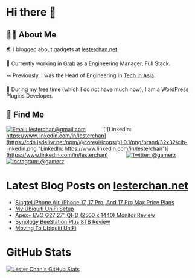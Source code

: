 # Hi there 👋

## 👨‍💻 About Me

🌏 I blogged about gadgets at [lesterchan.net](https://lesterchan.net).

🥞 Currently working in [Grab](https://grab.com) as a Engineering Manager, Full Stack.

⏪ Previously, I was the Head of Engineering in [Tech in Asia](https://www.techinasia.com).

🔌 During my free time (which I do not have much now), I am a [WordPress](https://wordpress.org) Plugins Developer.

## 🔎 Find Me

[![Email: lesterchan@gmail.com](https://cdn.jsdelivr.net/npm/@coreui/icons@1.0.1/png/brand/32x32/cib-gmail.png "Email: lesterchan@gmail.com")](mailto:lesterchan@gmail.com)
&nbsp;&nbsp;&nbsp;&nbsp;&nbsp;&nbsp;&nbsp;&nbsp;&nbsp;&nbsp;
[![LinkedIn: https://www.linkedin.com/in/lesterchan](https://cdn.jsdelivr.net/npm/@coreui/icons@1.0.1/png/brand/32x32/cib-linkedin.png "LinkedIn: https://www.linkedin.com/in/lesterchan")](https://www.linkedin.com/in/lesterchan)
&nbsp;&nbsp;&nbsp;&nbsp;&nbsp;&nbsp;&nbsp;&nbsp;&nbsp;&nbsp;
[![Twitter: @gamerz](https://cdn.jsdelivr.net/npm/@coreui/icons@1.0.1/png/brand/32x32/cib-twitter.png "Twitter: @gamerz")](https://twitter.com/gamerz)
&nbsp;&nbsp;&nbsp;&nbsp;&nbsp;&nbsp;&nbsp;&nbsp;&nbsp;&nbsp;
[![Instagram: @gamerz](https://cdn.jsdelivr.net/npm/@coreui/icons@1.0.1/png/brand/32x32/cib-instagram.png "Instagram: @gamerz")](https://instagram.com/gamerz)

# Latest Blog Posts on [lesterchan.net](https://lesterchan.net)

<!-- BLOG-POST-LIST:START -->
- [Singtel iPhone Air, iPhone 17, 17 Pro, And 17 Pro Max Price Plans](https://lesterchan.net/blog/2025/09/12/singtel-iphone-air-iphone-17-17-pro-and-17-pro-max-price-plans/)
- [My Ubiquiti UniFi Setup](https://lesterchan.net/blog/2025/09/08/my-ubiquiti-unifi-setup/)
- [Apex+ EVO G27 27″ QHD &lpar;2560 x 1440&rpar; Monitor Review](https://lesterchan.net/blog/2025/09/01/apex-evo-g27-27-qhd-2560-x-1440-monitor-review/)
- [Synology BeeStation Plus 8TB Review](https://lesterchan.net/blog/2025/08/25/synology-beestation-plus-8tb-review/)
- [Moving To Ubiquiti UniFi](https://lesterchan.net/blog/2025/08/18/moving-to-ubiquiti-unifi/)
<!-- BLOG-POST-LIST:END -->

# GitHub Stats

[![Lester Chan's GitHub Stats](https://github-readme-stats.vercel.app/api?username=lesterchan&show_icons=true&theme=transparent&private=true&include_all_commits=true "Lester Chan's GitHub Stats")](https://github.com/lesterchan)
